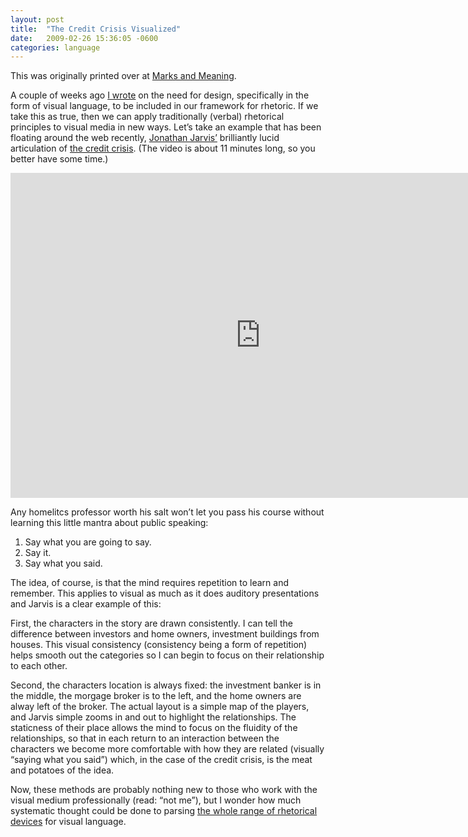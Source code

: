 ```yaml
---
layout: post
title:  "The Credit Crisis Visualized"
date:   2009-02-26 15:36:05 -0600
categories: language
---
```


<p>This was originally printed over at <a href="http://www.marksandmeaning.com/?p=77">Marks and Meaning</a>.</p>

A couple of weeks ago <a href="http://www.andrewsimone.com/justenoughismore/2009/02/there-is-nothing-outside-of-the-text/">I wrote</a> on the need for design, specifically in the form of visual language, to be included in our framework for rhetoric. If we take this as true, then we can apply traditionally (verbal) rhetorical principles to visual media in new ways. Let’s take an example that has been floating around the web recently, <a href="http://jonnyj.net/m5/">Jonathan Jarvis’</a> brilliantly lucid articulation of <a href="http://crisisofcredit.com/">the credit crisis</a>. (The video is about 11 minutes long, so you better have some time.)

<iframe frameborder="0" height="520" src="http://player.vimeo.com/video/3261363?title=0&amp;byline=0&amp;portrait=0" width="800"></iframe>

Any homelitcs professor worth his salt won’t let you pass his course without learning this little mantra about public speaking:
<ol>
	<li>Say what you are going to say.</li>
	<li>Say it.</li>
	<li>Say what you said.</li>
</ol>
The idea, of course, is that the mind requires repetition to learn and remember. This applies to visual as much as it does auditory presentations and Jarvis is a clear example of this:

First, the characters in the story are drawn consistently. I can tell the difference between investors and home owners, investment buildings from houses. This visual consistency (consistency being a form of repetition) helps smooth out the categories so I can begin to focus on their relationship to each other.

Second, the characters location is always fixed: the investment banker is in the middle, the morgage broker is to the left, and the home owners are alway left of the broker. The actual layout is a simple map of the players, and Jarvis simple zooms in and out to highlight the relationships. The staticness of their place allows the mind to focus on the fluidity of the relationships, so that in each return to an interaction between the characters we become more comfortable with how they are related (visually “saying what you said”) which, in the case of the credit crisis, is the meat and potatoes of the idea.

Now, these methods are probably nothing new to those who work with the visual medium professionally (read: “not me”), but I wonder how much systematic thought could be done to parsing <a href="http://www.virtualsalt.com/rhetoric.htm">the whole range of rhetorical devices</a> for visual language.